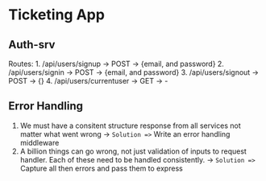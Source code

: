 # Ticketing App

## Auth-srv
Routes:
	1. /api/users/signup 		-> POST ->  {email, and password}
	2. /api/users/signin 		-> POST ->  {email, and password}
	3. /api/users/signout		-> POST -> 	{}
	4. /api/users/currentuser	-> GET	->  -

<!-- *thisisunsafe*  for dev -->





## Error Handling 
1. We must have a consitent structure response from all services not matter what went wrong -> `Solution =>`  Write an error handling middleware
2. A billion things can go wrong, not just validation of inputs to request handler. Each of these  need to be handled consistently. ->  `Solution =>` Capture all then errors and pass them to express